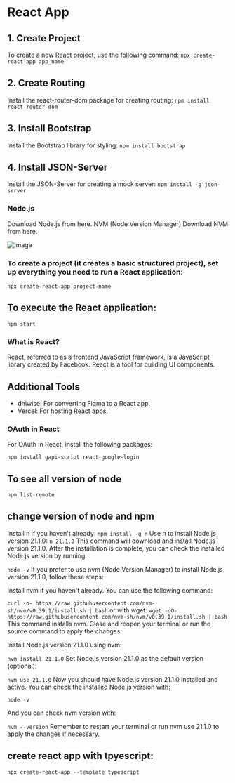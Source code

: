 # React App

## 1. Create Project

To create a new React project, use the following command:
``` npx create-react-app app_name ```
## 2. Create Routing
Install the react-router-dom package for creating routing:
```npm install react-router-dom```
## 3. Install Bootstrap
Install the Bootstrap library for styling:
```npm install bootstrap```
## 4. Install JSON-Server
Install the JSON-Server for creating a mock server:
```npm install -g json-server ```

### Node.js
Download Node.js from here.
NVM (Node Version Manager)
Download NVM from here.

![image](https://github.com/JayaSamuthraDevi/webDevelopmentNotes/assets/115087700/39737267-c71a-4abd-9b89-48592d70ec87)


### To create a project (it creates a basic structured project), set up everything you need to run a React application:

```npx create-react-app project-name```

## To execute the React application:

```npm start```

### What is React?
React, referred to as a frontend JavaScript framework, is a JavaScript library created by Facebook. React is a tool for building UI components.

## Additional Tools
- dhiwise: For converting Figma to a React app.
- Vercel: For hosting React apps.

### OAuth in React
For OAuth in React, install the following packages:

```npm install gapi-script react-google-login```

## To see all version of node
```npm list-remote```
## change version of node and npm 
Install n if you haven't already:
```npm install -g n```
Use n to install Node.js version 21.1.0:
```n 21.1.0```
This command will download and install Node.js version 21.1.0. After the installation is complete, you can check the installed Node.js version by running:

```node -v```
If you prefer to use nvm (Node Version Manager) to install Node.js version 21.1.0, follow these steps:

Install nvm if you haven't already. You can use the following command:

```curl -o- https://raw.githubusercontent.com/nvm-sh/nvm/v0.39.1/install.sh | bash```
or with wget:
```wget -qO- https://raw.githubusercontent.com/nvm-sh/nvm/v0.39.1/install.sh | bash```
This command installs nvm. Close and reopen your terminal or run the source command to apply the changes.

Install Node.js version 21.1.0 using nvm:

```nvm install 21.1.0```
Set Node.js version 21.1.0 as the default version (optional):

```nvm use 21.1.0```
Now you should have Node.js version 21.1.0 installed and active. You can check the installed Node.js version with:

```node -v```

And you can check nvm version with:

```nvm --version```
Remember to restart your terminal or run nvm use 21.1.0 to apply the changes if necessary.

## create react app with tpyescript:
```npx create-react-app --template typescript```
